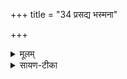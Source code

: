 +++
title = "34 प्रसद्य भस्मना"

+++


<details><summary>मूलम्</summary>

प्र॒सद्य॒ भस्म॑ना॒ योनि॑म॒पश्च॑ पृथि॒वीम॑ग्ने ।  
स॒ꣳ॒सृज्य॑ मा॒तृभि॒स्त्वञ्ज्योति॑ष्मा॒न्पुन॒रास॑दः ।
</details>

<details><summary>सायण-टीका</summary>

हेऽग्ने भस्मना सह योनिं कारणभूतां पृथिवीं प्रसद्य, किं पृथिवीमेव, नेत्याह—अपश्च योनिभूताः प्रतिपद्य, किंच मातृभिराद्भिः पृथिव्या च संसृज्यैकीभूय त्वं ज्योतिष्मान्भृशं ज्योतिः संपन्नः पुनः पश्चादासदः स्वीयमेव स्थान-मुखामासीद।
</details>